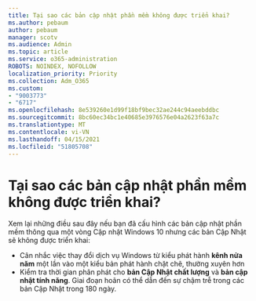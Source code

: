 ```yaml
---
title: Tại sao các bản cập nhật phần mềm không được triển khai?
ms.author: pebaum
author: pebaum
manager: scotv
ms.audience: Admin
ms.topic: article
ms.service: o365-administration
ROBOTS: NOINDEX, NOFOLLOW
localization_priority: Priority
ms.collection: Adm_O365
ms.custom:
- "9003773"
- "6717"
ms.openlocfilehash: 8e539260e1d99f18bf9bec32ae244c94aeebddbc
ms.sourcegitcommit: 8bc60ec34bc1e40685e3976576e04a2623f63a7c
ms.translationtype: MT
ms.contentlocale: vi-VN
ms.lasthandoff: 04/15/2021
ms.locfileid: "51805708"
---
```

# <a name="why-software-updates-are-not-being-deployed"></a>Tại sao các bản cập nhật phần mềm không được triển khai?

Xem lại những điều sau đây nếu bạn đã cấu hình các bản cập nhật phần mềm thông qua một vòng Cập nhật Windows 10 nhưng các bản Cập Nhật sẽ không được triển khai:  

- Cân nhắc việc thay đổi dịch vụ Windows từ kiểu phát hành  **kênh nửa năm**  một lần vào một kiểu bản phát hành chặt chẽ, thường xuyên hơn  
- Kiểm tra thời gian phân phát cho  **bản Cập Nhật chất lượng**  và  **bản cập nhật tính năng**. Giai đoạn hoãn có thể dẫn đến sự chậm trễ trong các bản Cập Nhật trong 180 ngày.
